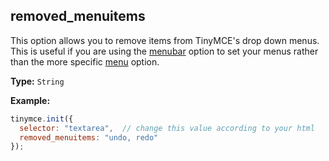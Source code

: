 ## removed_menuitems

This option allows you to remove items from TinyMCE's drop down menus. This is useful if you are using the [menubar](#menubar) option to set your menus rather than the more specific [menu](#menu) option.

**Type:** `String`

**Example:**

```js
tinymce.init({
  selector: "textarea",  // change this value according to your html
  removed_menuitems: "undo, redo"
});
```
